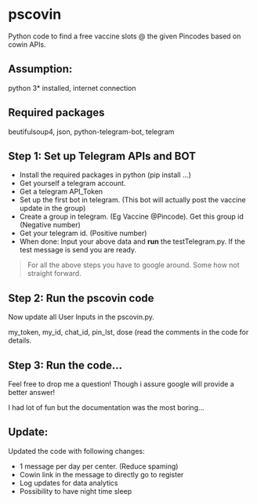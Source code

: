# pscovin
Python code to find a free vaccine slots @ the given Pincodes based on cowin APIs. 

## **Assumption:** 
python 3* installed, internet connection

## **Required packages**
beutifulsoup4, json, python-telegram-bot, telegram 

## **Step 1:**  Set up Telegram APIs and BOT

- Install the required packages in python (pip install ...)
- Get yourself a telegram account. 
- Get a telegram API_Token
- Set up the first bot in telegram. (This bot will actually post the vaccine update in the group)
- Create a group in telegram. (Eg Vaccine @Pincode). Get this group id (Negative number)
- Get your telegram id. (Positive number)
- When done: Input your above data and **run** the testTelegram.py. If the test message is send you are ready.
> For all the above steps you have to google around. Some how not straight forward.

## **Step 2**:  Run the pscovin code

Now update all User Inputs in the pscovin.py.

my_token, my_id, chat_id, pin_lst, dose (read the comments in the code for details.

## **Step 3:**  Run the code...   

Feel free to drop me a question! Though i assure google will provide a better answer!

I had lot of fun but the documentation was the most boring...  

## Update:

Updated the code with following changes:

- 1 message per day per center. (Reduce spaming)
- Cowin link in the message to directly go to register
- Log updates for data analytics
- Possibility to have night time sleep
